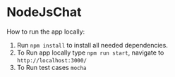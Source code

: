 # NodeJsChat
 How to run the app locally:

1. Run ```npm install``` to install all needed dependencies.
2. To Run app locally type ```npm run start```, navigate to ```http://localhost:3000/```
3. To Run test cases ```mocha```